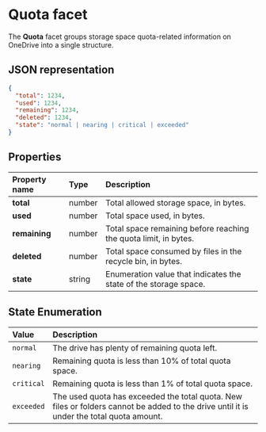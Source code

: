 # Quota facet

The **Quota** facet groups storage space quota-related information
on OneDrive into a single structure.

## JSON representation

<!-- { "blockType": "resource", "@odata.type": "oneDrive.quota" } -->
```json
{
  "total": 1234,
  "used": 1234,
  "remaining": 1234,
  "deleted": 1234,
  "state": "normal | nearing | critical | exceeded"
}
```

## Properties

| Property name | Type   | Description                                                      |
|:--------------|:-------|:-----------------------------------------------------------------|
| **total**     | number | Total allowed storage space, in bytes.                           |
| **used**      | number | Total space used, in bytes.                                      |
| **remaining** | number | Total space remaining before reaching the quota limit, in bytes. |
| **deleted**   | number | Total space consumed by files in the recycle bin, in bytes.      |
| **state**     | string | Enumeration value that indicates the state of the storage space. |

## State Enumeration

| Value      | Description                                                                                                                              |
|:-----------|:-----------------------------------------------------------------------------------------------------------------------------------------|
| `normal`   | The drive has plenty of remaining quota left.                                                                                            |
| `nearing`  | Remaining quota is less than 10% of total quota space.                                                                                   |
| `critical` | Remaining quota is less than 1% of total quota space.                                                                                    |
| `exceeded` | The used quota has exceeded the total quota. New files or folders cannot be added to the drive until it is under the total quota amount. |

<!-- {
  "type": "#page.annotation",
  "description": "The quota facet provides information about how much space the OneDrive has available.",
  "keywords": "quota,available,remaining,used",
  "section": "documentation"
} -->
